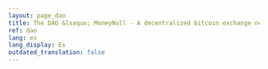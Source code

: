 ```yaml
---
layout: page_dao
title: The DAO &lsaquo; MoneyNull - A decentralized bitcoin exchange network
ref: dao
lang: es
lang_display: Es
outdated_translation: false
---
```

